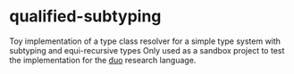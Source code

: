 # qualified-subtyping

Toy implementation of a type class resolver for a simple type system with subtyping and equi-recursive types
Only used as a sandbox project to test the implementation for the [duo](github.com/duo-lang/duo-lang) research language.
